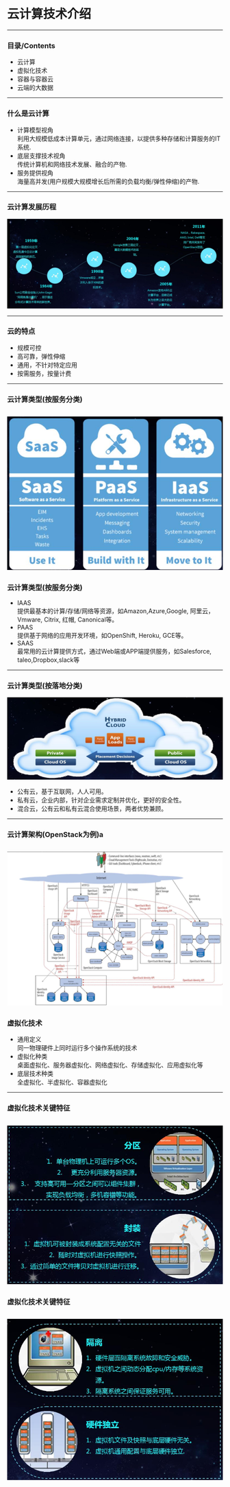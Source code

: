 # 云计算技术介绍

---

### 目录/Contents

- 云计算
- 虚拟化技术
- 容器与容器云
- 云端的大数据

---

### 什么是云计算
- 计算模型视角   
利用大规模低成本计算单元，通过网络连接，以提供多种存储和计算服务的IT系统.     
- 底层支撑技术视角    
传统计算机和网络技术发展、融合的产物.    
- 服务提供视角    
海量高并发(用户规模大规模增长后所需的负载均衡/弹性伸缩)的产物.    

---
### 云计算发展历程

![./images/2018_02_08_10_46_26_1837x761.jpg](./images/2018_02_08_10_46_26_1837x761.jpg)

---
### 云的特点
* 规模可控
* 高可靠，弹性伸缩
* 通用，不针对特定应用
* 按需服务，按量计费
---
### 云计算类型(按服务分类)

![./images/2018_02_08_10_54_00_744x528.jpg](./images/2018_02_08_10_54_00_744x528.jpg)    
---
### 云计算类型(按服务分类)
- IAAS    
提供最基本的计算/存储/网络等资源，如Amazon,Azure,Google,
阿里云，Vmware, Citrix, 红帽, Canonical等。    
- PAAS    
提供基于网络的应用开发环境，如OpenShift, Heroku, GCE等。    
- SAAS    
最常用的云计算提供方式，通过Web端或APP端提供服务，如Salesforce,
taleo,Dropbox,slack等    
---
### 云计算类型(按落地分类)
![./images/2018_02_08_11_00_20_1495x569.jpg](./images/2018_02_08_11_00_20_1495x569.jpg)    
- 公有云，基于互联网，人人可用。    
- 私有云，企业内部，针对企业需求定制并优化，更好的安全性。    
- 混合云，公有云和私有云混合使用场景，两者优势兼顾。    
---
### 云计算架构(OpenStack为例)a

![./images/2018_02_08_11_04_20_1205x858.jpg](./images/2018_02_08_11_04_20_1205x858.jpg)   
---
### 虚拟化技术
- 通用定义    
同一物理硬件上同时运行多个操作系统的技术    
- 虚拟化种类    
桌面虚拟化、服务器虚拟化、网络虚拟化、存储虚拟化、应用虚拟化等    
- 底层技术种类    
全虚拟化、半虚拟化、容器虚拟化    
---
### 虚拟化技术关键特征

![./images/2018_02_08_11_09_12_782x575.jpg](./images/2018_02_08_11_09_12_782x575.jpg)    
---
### 虚拟化技术关键特征

![./images/2018_02_08_11_09_37_787x586.jpg](./images/2018_02_08_11_09_37_787x586.jpg)    
---
